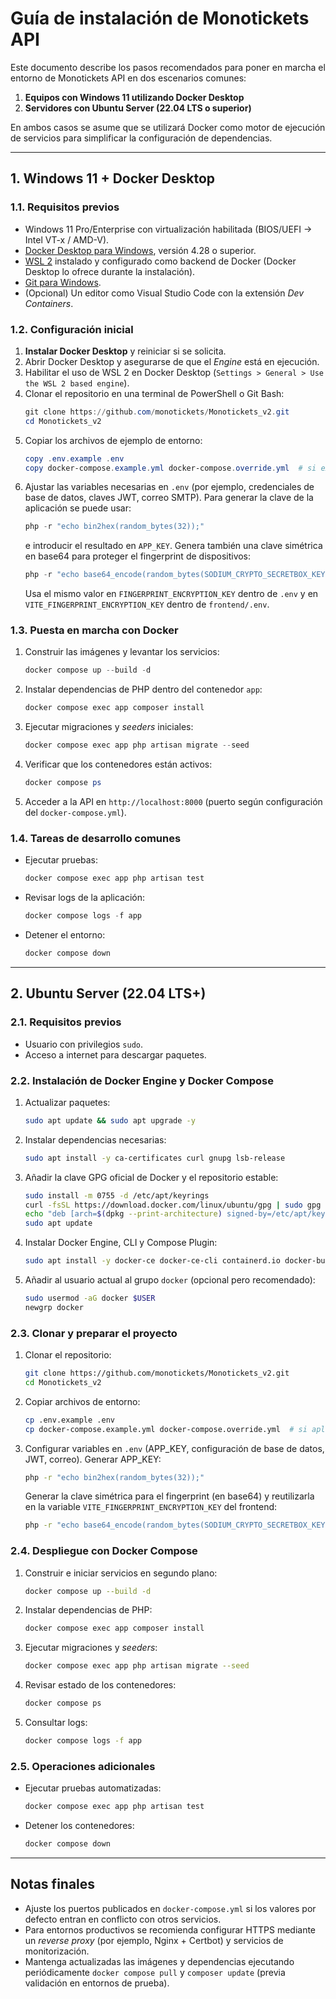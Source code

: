 # Guía de instalación de Monotickets API

Este documento describe los pasos recomendados para poner en marcha el entorno de Monotickets API en dos escenarios comunes:

1. **Equipos con Windows 11 utilizando Docker Desktop**
2. **Servidores con Ubuntu Server (22.04 LTS o superior)**

En ambos casos se asume que se utilizará Docker como motor de ejecución de servicios para simplificar la configuración de dependencias.

---

## 1. Windows 11 + Docker Desktop

### 1.1. Requisitos previos

- Windows 11 Pro/Enterprise con virtualización habilitada (BIOS/UEFI -> Intel VT-x / AMD-V).
- [Docker Desktop para Windows](https://www.docker.com/products/docker-desktop/), versión 4.28 o superior.
- [WSL 2](https://learn.microsoft.com/windows/wsl/) instalado y configurado como backend de Docker (Docker Desktop lo ofrece durante la instalación).
- [Git para Windows](https://git-scm.com/download/win).
- (Opcional) Un editor como Visual Studio Code con la extensión *Dev Containers*.

### 1.2. Configuración inicial

1. **Instalar Docker Desktop** y reiniciar si se solicita.
2. Abrir Docker Desktop y asegurarse de que el *Engine* está en ejecución.
3. Habilitar el uso de WSL 2 en Docker Desktop (`Settings > General > Use the WSL 2 based engine`).
4. Clonar el repositorio en una terminal de PowerShell o Git Bash:
   ```powershell
   git clone https://github.com/monotickets/Monotickets_v2.git
   cd Monotickets_v2
   ```
5. Copiar los archivos de ejemplo de entorno:
   ```powershell
   copy .env.example .env
   copy docker-compose.example.yml docker-compose.override.yml  # si existe
   ```
6. Ajustar las variables necesarias en `.env` (por ejemplo, credenciales de base de datos, claves JWT, correo SMTP). Para generar la clave de la aplicación se puede usar:
   ```powershell
   php -r "echo bin2hex(random_bytes(32));"
   ```
   e introducir el resultado en `APP_KEY`.
   Genera también una clave simétrica en base64 para proteger el fingerprint de dispositivos:
   ```powershell
   php -r "echo base64_encode(random_bytes(SODIUM_CRYPTO_SECRETBOX_KEYBYTES));"
   ```
   Usa el mismo valor en `FINGERPRINT_ENCRYPTION_KEY` dentro de `.env` y en `VITE_FINGERPRINT_ENCRYPTION_KEY` dentro de `frontend/.env`.

### 1.3. Puesta en marcha con Docker

1. Construir las imágenes y levantar los servicios:
   ```powershell
   docker compose up --build -d
   ```
2. Instalar dependencias de PHP dentro del contenedor `app`:
   ```powershell
   docker compose exec app composer install
   ```
3. Ejecutar migraciones y *seeders* iniciales:
   ```powershell
   docker compose exec app php artisan migrate --seed
   ```
4. Verificar que los contenedores están activos:
   ```powershell
   docker compose ps
   ```
5. Acceder a la API en `http://localhost:8000` (puerto según configuración del `docker-compose.yml`).

### 1.4. Tareas de desarrollo comunes

- Ejecutar pruebas:
  ```powershell
  docker compose exec app php artisan test
  ```
- Revisar logs de la aplicación:
  ```powershell
  docker compose logs -f app
  ```
- Detener el entorno:
  ```powershell
  docker compose down
  ```

---

## 2. Ubuntu Server (22.04 LTS+)

### 2.1. Requisitos previos

- Usuario con privilegios `sudo`.
- Acceso a internet para descargar paquetes.

### 2.2. Instalación de Docker Engine y Docker Compose

1. Actualizar paquetes:
   ```bash
   sudo apt update && sudo apt upgrade -y
   ```
2. Instalar dependencias necesarias:
   ```bash
   sudo apt install -y ca-certificates curl gnupg lsb-release
   ```
3. Añadir la clave GPG oficial de Docker y el repositorio estable:
   ```bash
   sudo install -m 0755 -d /etc/apt/keyrings
   curl -fsSL https://download.docker.com/linux/ubuntu/gpg | sudo gpg --dearmor -o /etc/apt/keyrings/docker.gpg
   echo "deb [arch=$(dpkg --print-architecture) signed-by=/etc/apt/keyrings/docker.gpg] https://download.docker.com/linux/ubuntu $(lsb_release -cs) stable" | sudo tee /etc/apt/sources.list.d/docker.list > /dev/null
   sudo apt update
   ```
4. Instalar Docker Engine, CLI y Compose Plugin:
   ```bash
   sudo apt install -y docker-ce docker-ce-cli containerd.io docker-buildx-plugin docker-compose-plugin
   ```
5. Añadir al usuario actual al grupo `docker` (opcional pero recomendado):
   ```bash
   sudo usermod -aG docker $USER
   newgrp docker
   ```

### 2.3. Clonar y preparar el proyecto

1. Clonar el repositorio:
   ```bash
   git clone https://github.com/monotickets/Monotickets_v2.git
   cd Monotickets_v2
   ```
2. Copiar archivos de entorno:
   ```bash
   cp .env.example .env
   cp docker-compose.example.yml docker-compose.override.yml  # si aplica
   ```
3. Configurar variables en `.env` (APP_KEY, configuración de base de datos, JWT, correo). Generar APP_KEY:
   ```bash
   php -r "echo bin2hex(random_bytes(32));"
   ```
   Generar la clave simétrica para el fingerprint (en base64) y reutilizarla en la variable `VITE_FINGERPRINT_ENCRYPTION_KEY` del frontend:
   ```bash
   php -r "echo base64_encode(random_bytes(SODIUM_CRYPTO_SECRETBOX_KEYBYTES));"
   ```

### 2.4. Despliegue con Docker Compose

1. Construir e iniciar servicios en segundo plano:
   ```bash
   docker compose up --build -d
   ```
2. Instalar dependencias de PHP:
   ```bash
   docker compose exec app composer install
   ```
3. Ejecutar migraciones y *seeders*:
   ```bash
   docker compose exec app php artisan migrate --seed
   ```
4. Revisar estado de los contenedores:
   ```bash
   docker compose ps
   ```
5. Consultar logs:
   ```bash
   docker compose logs -f app
   ```

### 2.5. Operaciones adicionales

- Ejecutar pruebas automatizadas:
  ```bash
  docker compose exec app php artisan test
  ```
- Detener los contenedores:
  ```bash
  docker compose down
  ```

---

## Notas finales

- Ajuste los puertos publicados en `docker-compose.yml` si los valores por defecto entran en conflicto con otros servicios.
- Para entornos productivos se recomienda configurar HTTPS mediante un *reverse proxy* (por ejemplo, Nginx + Certbot) y servicios de monitorización.
- Mantenga actualizadas las imágenes y dependencias ejecutando periódicamente `docker compose pull` y `composer update` (previa validación en entornos de prueba).

